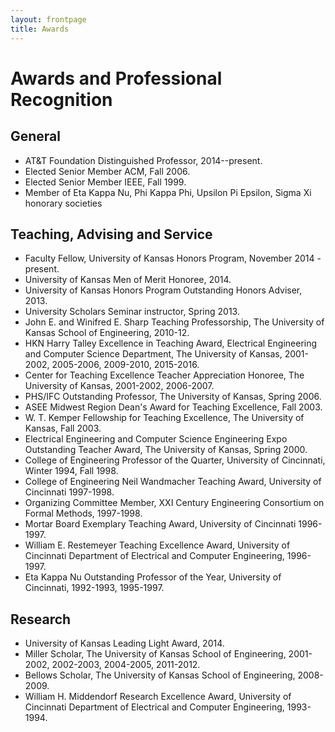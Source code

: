 ```yaml
---
layout: frontpage
title: Awards
---
```

# Awards and Professional Recognition

## General
  * AT&T Foundation Distinguished Professor, 2014--present.
  * Elected Senior Member ACM, Fall 2006.
  * Elected Senior Member IEEE, Fall 1999.
* Member of Eta Kappa Nu, Phi Kappa Phi, Upsilon Pi Epsilon, Sigma Xi honorary societies

## Teaching, Advising and Service
  * Faculty Fellow, University of Kansas Honors Program, November 2014 - present.
  * University of Kansas Men of Merit Honoree, 2014.
  * University of Kansas Honors Program Outstanding Honors Adviser, 2013.
  * University Scholars Seminar instructor, Spring 2013.
  * John E. and Winifred E. Sharp Teaching Professorship, The University of Kansas School of Engineering, 2010-12.
  * HKN Harry Talley Excellence in Teaching Award, Electrical Engineering and Computer Science Department, The University of Kansas, 2001-2002, 2005-2006, 2009-2010, 2015-2016.
  * Center for Teaching Excellence Teacher Appreciation Honoree, The University of Kansas, 2001-2002, 2006-2007.
  * PHS/IFC Outstanding Professor, The University of Kansas, Spring 2006.
  * ASEE Midwest Region Dean's Award for Teaching Excellence, Fall 2003.
  * W. T. Kemper Fellowship for Teaching Excellence, The University of Kansas, Fall 2003.
  * Electrical Engineering and Computer Science Engineering Expo Outstanding Teacher Award, The University of Kansas, Spring 2000.
  * College of Engineering Professor of the Quarter, University of Cincinnati, Winter 1994, Fall 1998.
  * College of Engineering Neil Wandmacher Teaching Award, University of Cincinnati 1997-1998.
  * Organizing Committee Member, XXI Century Engineering Consortium on Formal Methods, 1997-1998.
  * Mortar Board Exemplary Teaching Award, University of Cincinnati 1996-1997.
  * William E. Restemeyer Teaching Excellence Award, University of Cincinnati Department of Electrical and Computer Engineering, 1996-1997.
  * Eta Kappa Nu Outstanding Professor of the Year, University of Cincinnati, 1992-1993, 1995-1997.

## Research  
  * University of Kansas Leading Light Award, 2014.
  * Miller Scholar, The University of Kansas School of Engineering, 2001-2002, 2002-2003, 2004-2005, 2011-2012.
  * Bellows Scholar, The University of Kansas School of Engineering, 2008-2009.
  * William H. Middendorf Research Excellence Award, University of Cincinnati Department of Electrical and Computer Engineering, 1993-1994.
